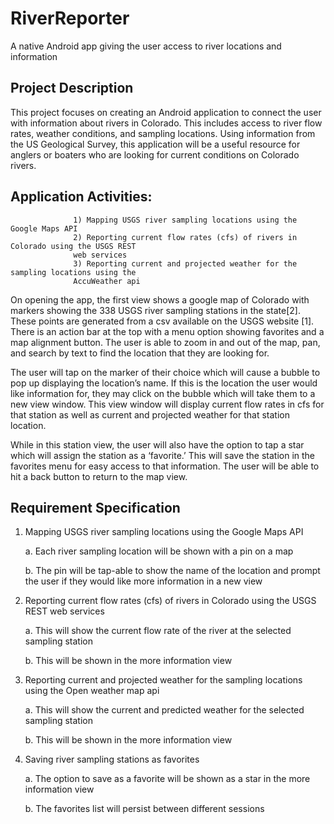 # RiverReporter
A native Android app giving the user access to river locations and information

## Project Description

This project focuses on creating an Android application to connect the user with 
information about rivers in Colorado.  This includes access to river flow rates, weather 
conditions, and sampling locations.  Using information from the US Geological Survey, 
this application will be a useful resource for anglers or boaters who are looking for 
current conditions on Colorado rivers. 


   ## Application Activities: 
                  1) Mapping USGS river sampling locations using the Google Maps API 
                  2) Reporting current flow rates (cfs) of rivers in Colorado using the USGS REST 
                  web services 
                  3) Reporting current and projected weather for the sampling locations using the 
                  AccuWeather api 
                  
 
On opening the app, the first view shows a google map of Colorado with markers 
showing the 338 USGS river sampling stations in the state[2].  These points are 
generated from a csv available on the USGS website [1].  There is an action bar at the 
top with a menu option showing favorites and a map alignment button.  The user is able 
to zoom in and out of the map, pan, and search by text to find the location that they are 
looking for.  


The user will tap on the marker of their choice which will cause a bubble to pop 
up displaying the location’s name.  If this is the location the user would like information 
for, they may click on the bubble which will take them to a new view window.  This view 
window will display current flow rates in cfs for that station as well as current and 
projected weather for that station location.  


While in this station view, the user will also have the option to tap a star which 
will assign the station as a ‘favorite.’  This will save the station in the favorites menu for 
easy access to that information.  The user will be able to hit a back button to return to 
the map view. 


## Requirement Specification

1. Mapping USGS river sampling locations using the Google Maps API 


      a. Each river sampling location will be shown with a pin on a map
          
      b. The pin will be tap-able to show the name of the location and prompt the 
            user if they would like more information in a new view 
            
            
2. Reporting current flow rates (cfs) of rivers in Colorado using the USGS REST 
    web services
    
   a. This will show the current flow rate of the river at the selected sampling 
station

   b. This will be shown in the more information view 
            
            
3. Reporting current and projected weather for the sampling locations using the 
Open weather map api 

   a. This will show the current and predicted weather for the selected sampling 
station 

   b. This will be shown in the more information view 
            
            
4. Saving river sampling stations as favorites 

    a. The option to save as a favorite will be shown as a star in the more 
information view 

    b. The favorites list will persist between different sessions 
